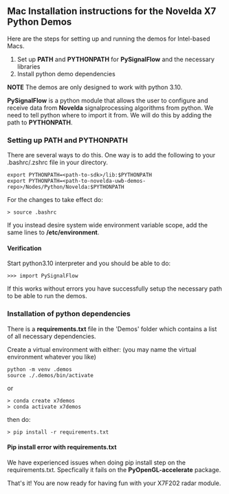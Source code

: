 ## Mac Installation instructions for the Novelda X7 Python Demos ##

Here are the steps for setting up and running the demos for Intel-based Macs.

1. Set up __PATH__  and __PYTHONPATH__ for __PySignalFlow__ and the necessary libraries
2. Install python demo dependencies


**NOTE** The demos are only designed to work with python 3.10. 

__PySignalFlow__ is a python module that allows the user to configure and receive data from __Novelda__ signalprocessing algorithms from python. We need to tell python where to import it from. We will do this by adding the path to __PYTHONPATH__.

### Setting up PATH and PYTHONPATH ###
There are several ways to do this. One way is to add the following to your .bashrc/.zshrc file in your <home> directory.

``` 
export PYTHONPATH=<path-to-sdk>/lib:$PYTHONPATH
export PYTHONPATH=<path-to-novelda-uwb-demos-repo>/Nodes/Python/Novelda:$PYTHONPATH
```

For the changes to take effect do:
``` 
> source .bashrc
```

If you instead desire system wide environment variable scope, add the same lines to __/etc/environment__.

#### Verification ####
Start python3.10 interpreter and you should be able to do:
``` 
>>> import PySignalFlow
```
If this works without errors you have successfully setup the necessary path to be able to run the demos.


### Installation of python dependencies ###
There is a __requirements.txt__ file in the 'Demos' folder which contains a list of all necessary dependencies.

Create a virtual environment with either: (you may name the virtual environment whatever you like)
```
python -m venv .demos
source ./.demos/bin/activate
```

or
```
> conda create x7demos
> conda activate x7demos
```

then do:
```
> pip install -r requirements.txt
```

#### Pip install error with requirements.txt ####
We have experienced issues when doing pip install step on the requirements.txt. Specfically it fails
on the **PyOpenGL-accelerate** package.



That's it! You are now ready for having fun with your X7F202 radar module.